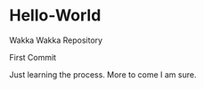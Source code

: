 # Hello-World
Wakka Wakka Repository

First Commit

Just learning the process. More to come I am sure.
